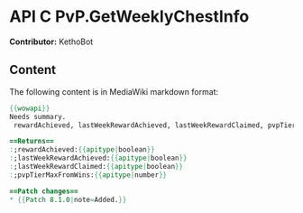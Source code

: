 # API C PvP.GetWeeklyChestInfo

**Contributor:** KethoBot

## Content

The following content is in MediaWiki markdown format:

```mediawiki
{{wowapi}}
Needs summary.
 rewardAchieved, lastWeekRewardAchieved, lastWeekRewardClaimed, pvpTierMaxFromWins = C_PvP.GetWeeklyChestInfo()

==Returns==
:;rewardAchieved:{{apitype|boolean}}
:;lastWeekRewardAchieved:{{apitype|boolean}}
:;lastWeekRewardClaimed:{{apitype|boolean}}
:;pvpTierMaxFromWins:{{apitype|number}}

==Patch changes==
* {{Patch 8.1.0|note=Added.}}
```